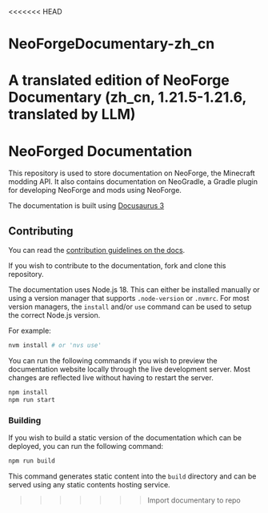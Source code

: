 <<<<<<< HEAD
# NeoForgeDocumentary-zh_cn
A translated edition of NeoForge Documentary (zh_cn, 1.21.5-1.21.6, translated by LLM)
=======
# NeoForged Documentation

This repository is used to store documentation on NeoForge, the Minecraft modding API. It also contains documentation on NeoGradle, a Gradle plugin for developing NeoForge and mods using NeoForge.

The documentation is built using [Docusaurus 3](https://docusaurus.io)

## Contributing

You can read the [contribution guidelines on the docs](https://docs.neoforged.net/contributing/).

If you wish to contribute to the documentation, fork and clone this repository.

The documentation uses Node.js 18. This can either be installed manually or using a version manager that supports `.node-version` or `.nvmrc`. For most version managers, the `install` and/or `use` command can be used to setup the correct Node.js version.

For example:

```bash
nvm install # or 'nvs use'
```

You can run the following commands if you wish to preview the documentation website locally through the live development server. Most changes are reflected live without having to restart the server.

```bash
npm install
npm run start
```

### Building

If you wish to build a static version of the documentation which can be deployed, you can run the following command:

```bash
npm run build
```

This command generates static content into the `build` directory and can be served using any static contents hosting service.
>>>>>>> Import documentary to repo
